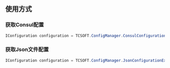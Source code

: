 ## 使用方式

### 获取Consul配置

``` C#
IConfiguration configuration = TCSOFT.ConfigManager.ConsulConfigurationExtensions.AddConsul(new ConfigurationBuilder(), "http://192.168.0.24:8500", "MQInfo/MQInfo").Build();
```

### 获取Json文件配置

``` C#
IConfiguration configuration = TCSOFT.ConfigManager.JsonConfigurationExtensions.AddConfigFile(new ConfigurationBuilder(), "mqconfig.json").Build();
```

